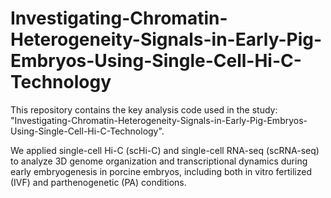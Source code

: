 # Investigating-Chromatin-Heterogeneity-Signals-in-Early-Pig-Embryos-Using-Single-Cell-Hi-C-Technology

This repository contains the key analysis code used in the study:
"Investigating-Chromatin-Heterogeneity-Signals-in-Early-Pig-Embryos-Using-Single-Cell-Hi-C-Technology".

We applied single-cell Hi-C (scHi-C) and single-cell RNA-seq (scRNA-seq) to analyze 3D genome organization and transcriptional dynamics during early embryogenesis in porcine embryos, including both in vitro fertilized (IVF) and parthenogenetic (PA) conditions.

